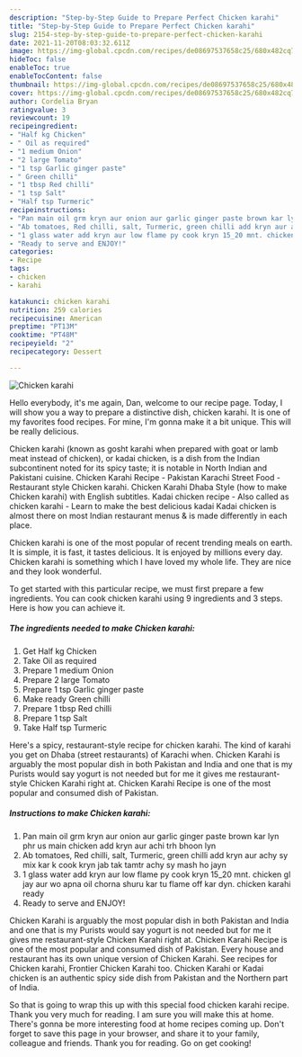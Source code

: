 ```yaml
---
description: "Step-by-Step Guide to Prepare Perfect Chicken karahi"
title: "Step-by-Step Guide to Prepare Perfect Chicken karahi"
slug: 2154-step-by-step-guide-to-prepare-perfect-chicken-karahi
date: 2021-11-20T08:03:32.611Z
image: https://img-global.cpcdn.com/recipes/de08697537658c25/680x482cq70/chicken-karahi-recipe-main-photo.jpg
hideToc: false
enableToc: true
enableTocContent: false
thumbnail: https://img-global.cpcdn.com/recipes/de08697537658c25/680x482cq70/chicken-karahi-recipe-main-photo.jpg
cover: https://img-global.cpcdn.com/recipes/de08697537658c25/680x482cq70/chicken-karahi-recipe-main-photo.jpg
author: Cordelia Bryan
ratingvalue: 3
reviewcount: 19
recipeingredient:
- "Half kg Chicken"
- " Oil as required"
- "1 medium Onion"
- "2 large Tomato"
- "1 tsp Garlic ginger paste"
- " Green chilli"
- "1 tbsp Red chilli"
- "1 tsp Salt"
- "Half tsp Turmeric"
recipeinstructions:
- "Pan main oil grm kryn aur onion aur garlic ginger paste brown kar lyn phr us main chicken add kryn aur achi trh bhoon lyn"
- "Ab tomatoes, Red chilli, salt, Turmeric, green chilli add kryn aur achy sy mix kar k cook kryn jab tak tamtr achy sy mash ho jayn"
- "1 glass water add kryn aur low flame py cook kryn 15_20 mnt. chicken gl jay aur wo apna oil chorna shuru kar tu flame off kar dyn. chicken karahi ready"
- "Ready to serve and ENJOY!"
categories:
- Recipe
tags:
- chicken
- karahi

katakunci: chicken karahi 
nutrition: 259 calories
recipecuisine: American
preptime: "PT13M"
cooktime: "PT48M"
recipeyield: "2"
recipecategory: Dessert

---
```



![Chicken karahi](https://img-global.cpcdn.com/recipes/de08697537658c25/680x482cq70/chicken-karahi-recipe-main-photo.jpg)

Hello everybody, it's me again, Dan, welcome to our recipe page. Today, I will show you a way to prepare a distinctive dish, chicken karahi. It is one of my favorites food recipes. For mine, I'm gonna make it a bit unique. This will be really delicious.

Chicken karahi (known as gosht karahi when prepared with goat or lamb meat instead of chicken), or kadai chicken, is a dish from the Indian subcontinent noted for its spicy taste; it is notable in North Indian and Pakistani cuisine. Chicken Karahi Recipe - Pakistan Karachi Street Food - Restaurant style Chicken karahi. Chicken Karahi Dhaba Style (how to make Chicken karahi) with English subtitles. Kadai chicken recipe - Also called as chicken karahi - Learn to make the best delicious kadai Kadai chicken is almost there on most Indian restaurant menus &amp; is made differently in each place.

Chicken karahi is one of the most popular of recent trending meals on earth. It is simple, it is fast, it tastes delicious. It is enjoyed by millions every day. Chicken karahi is something which I have loved my whole life. They are nice and they look wonderful.


To get started with this particular recipe, we must first prepare a few ingredients. You can cook chicken karahi using 9 ingredients and 3 steps. Here is how you can achieve it.

<!--inarticleads1-->

##### The ingredients needed to make Chicken karahi:

1. Get Half kg Chicken
1. Take  Oil as required
1. Prepare 1 medium Onion
1. Prepare 2 large Tomato
1. Prepare 1 tsp Garlic ginger paste
1. Make ready  Green chilli
1. Prepare 1 tbsp Red chilli
1. Prepare 1 tsp Salt
1. Take Half tsp Turmeric


Here&#39;s a spicy, restaurant-style recipe for chicken karahi. The kind of karahi you get on Dhaba (street restaurants) of Karachi when. Chicken Karahi is arguably the most popular dish in both Pakistan and India and one that is my Purists would say yogurt is not needed but for me it gives me restaurant-style Chicken Karahi right at. Chicken Karahi Recipe is one of the most popular and consumed dish of Pakistan. 

<!--inarticleads2-->

##### Instructions to make Chicken karahi:

1. Pan main oil grm kryn aur onion aur garlic ginger paste brown kar lyn phr us main chicken add kryn aur achi trh bhoon lyn
1. Ab tomatoes, Red chilli, salt, Turmeric, green chilli add kryn aur achy sy mix kar k cook kryn jab tak tamtr achy sy mash ho jayn
1. 1 glass water add kryn aur low flame py cook kryn 15_20 mnt. chicken gl jay aur wo apna oil chorna shuru kar tu flame off kar dyn. chicken karahi ready
1. Ready to serve and ENJOY!

Chicken Karahi is arguably the most popular dish in both Pakistan and India and one that is my Purists would say yogurt is not needed but for me it gives me restaurant-style Chicken Karahi right at. Chicken Karahi Recipe is one of the most popular and consumed dish of Pakistan. Every house and restaurant has its own unique version of Chicken Karahi. See recipes for Chicken karahi, Frontier Chicken Karahi too. Chicken Karahi or Kadai chicken is an authentic spicy side dish from Pakistan and the Northern part of India. 

So that is going to wrap this up with this special food chicken karahi recipe. Thank you very much for reading. I am sure you will make this at home. There's gonna be more interesting food at home recipes coming up. Don't forget to save this page in your browser, and share it to your family, colleague and friends. Thank you for reading. Go on get cooking!
